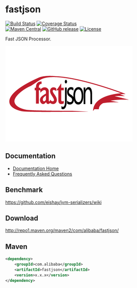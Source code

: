 # fastjson

[![Build Status](https://travis-ci.org/alibaba/fastjson.svg?branch=master)](https://travis-ci.org/alibaba/fastjson)
[![Coverage Status](https://img.shields.io/codecov/c/github/alibaba/fastjson/master.svg)](https://codecov.io/github/alibaba/fastjson?branch=master&view=all#sort=coverage&dir=asc)  
[![Maven Central](https://maven-badges.herokuapp.com/maven-central/com.alibaba/fastjson/badge.svg)](https://maven-badges.herokuapp.com/maven-central/com.alibaba/fastjson/)
[![GitHub release](https://img.shields.io/github/release/alibaba/fastjson.svg)](https://github.com/alibaba/fastjson/releases)
[![License](https://img.shields.io/badge/license-Apache%202-4EB1BA.svg)](https://www.apache.org/licenses/LICENSE-2.0.html)

Fast JSON Processor.

![fastjson](logo.jpg "fastjson")

## Documentation

- [Documentation Home](https://github.com/alibaba/fastjson/wiki)
- [Frequently Asked Questions](https://github.com/alibaba/fastjson/wiki/%E5%B8%B8%E8%A7%81%E9%97%AE%E9%A2%98)

## Benchmark

https://github.com/eishay/jvm-serializers/wiki

## Download

http://repo1.maven.org/maven2/com/alibaba/fastjson/

## Maven

```xml
<dependency>
    <groupId>com.alibaba</groupId>
    <artifactId>fastjson</artifactId>
    <version>x.x.x</version>
</dependency>
```
